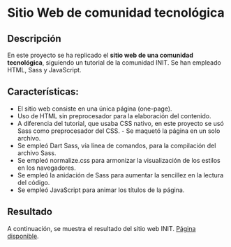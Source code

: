 # Sitio Web de comunidad tecnológica

## Descripción
En este proyecto se ha replicado el **sitio web de una comunidad tecnológica**, siguiendo un tutorial de la comunidad INIT. Se han empleado HTML, Sass y JavaScript.

## Características:
- El sitio web consiste en una única página (one-page).
- Uso de HTML sin preprocesador para la elaboración del contenido.
- A diferencia del tutorial, que usaba CSS nativo, en este proyecto se usó Sass como preprocesador del CSS. - Se maquetó la página en un solo archivo. 
- Se empleó Dart Sass, vía línea de comandos, para la compilación del archivo Sass.
- Se empleó normalize.css para armonizar la visualización de los estilos en los navegadores.
- Se empleó la anidación de Sass para aumentar la sencillez en la lectura del código.
- Se empleó JavaScript para animar los títulos de la página.

## Resultado
A continuación, se muestra el resultado del sitio web INIT. [Página disponible](#).

